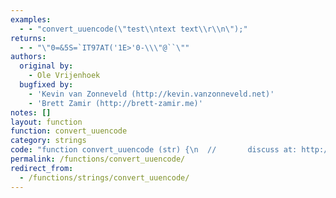 ```yaml
---
examples:
  - - "convert_uuencode(\"test\\ntext text\\r\\n\");"
returns:
  - - "\"0=&5S=`IT97AT('1E>'0-\\\"@``\""
authors:
  original by:
    - Ole Vrijenhoek
  bugfixed by:
    - 'Kevin van Zonneveld (http://kevin.vanzonneveld.net)'
    - 'Brett Zamir (http://brett-zamir.me)'
notes: []
layout: function
function: convert_uuencode
category: strings
code: "function convert_uuencode (str) {\n  //       discuss at: http://phpjs.org/functions/convert_uuencode/\n  //      original by: Ole Vrijenhoek\n  //      bugfixed by: Kevin van Zonneveld (http://kevin.vanzonneveld.net)\n  //      bugfixed by: Brett Zamir (http://brett-zamir.me)\n  // reimplemented by: Ole Vrijenhoek\n  //       depends on: is_scalar\n  //        example 1: convert_uuencode(\"test\\ntext text\\r\\n\");\n  //        returns 1: \"0=&5S=`IT97AT('1E>'0-\\\"@``\"\n\n  var chr = function (c) {\n    return String.fromCharCode(c)\n  }\n\n  if (!str || str === '') {\n    return chr(0)\n  } else if (!this.is_scalar(str)) {\n    return false\n  }\n\n  var c = 0,\n    u = 0,\n    i = 0,\n    a = 0\n  var encoded = '',\n    tmp1 = '',\n    tmp2 = '',\n    bytes = {}\n\n  // divide string into chunks of 45 characters\n  var chunk = function () {\n    bytes = str.substr(u, 45)\n    for (i in bytes) {\n      bytes[i] = bytes[i].charCodeAt(0)\n    }\n    if (bytes.length != 0) {\n      return bytes.length\n    } else {\n      return 0\n    }\n  }\n\n  while (chunk() !== 0) {\n    c = chunk()\n    u += 45\n\n    // New line encoded data starts with number of bytes encoded.\n    encoded += chr(c + 32)\n\n    // Convert each char in bytes[] to a byte\n    for (i in bytes) {\n      tmp1 = bytes[i].charCodeAt(0)\n        .toString(2)\n      while (tmp1.length < 8) {\n        tmp1 = '0' + tmp1\n      }\n      tmp2 += tmp1\n    }\n\n    while (tmp2.length % 6) {\n      tmp2 = tmp2 + '0'\n    }\n\n    for (i = 0; i <= (tmp2.length / 6) - 1; i++) {\n      tmp1 = tmp2.substr(a, 6)\n      if (tmp1 == '000000') {\n        encoded += chr(96)\n      } else {\n        encoded += chr(parseInt(tmp1, 2) + 32)\n      }\n      a += 6\n    }\n    a = 0\n    tmp2 = ''\n    encoded += '\\n'\n  }\n\n  // Add termination characters\n  encoded += chr(96) + '\\n'\n\n  return encoded\n}\n"
permalink: /functions/convert_uuencode/
redirect_from:
  - /functions/strings/convert_uuencode/
---
```


<!-- WARNING! This file is auto generated by `npm run web:inject`, do not edit by hand -->

